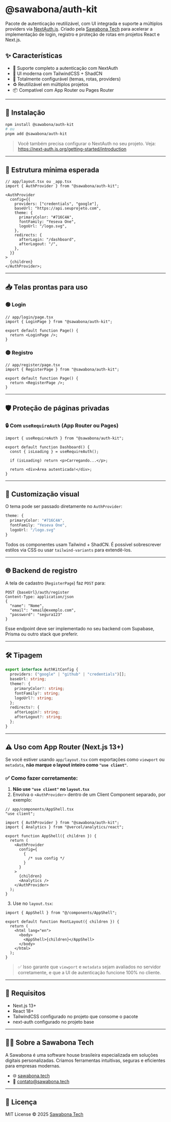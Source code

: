 # @sawabona/auth-kit

Pacote de autenticação reutilizável, com UI integrada e suporte a múltiplos providers via [NextAuth.js](https://next-auth.js.org). Criado pela [Sawabona Tech](https://sawabona.tech) para acelerar a implementação de login, registro e proteção de rotas em projetos React e Next.js.

## ✨ Características

- 🔐 Suporte completo a autenticação com NextAuth
- 🎨 UI moderna com TailwindCSS + ShadCN
- 🎯 Totalmente configurável (temas, rotas, providers)
- ♻️ Reutilizável em múltiplos projetos
- 📦 Compatível com App Router ou Pages Router

---

## 🚀 Instalação

```bash
npm install @sawabona/auth-kit
# ou
pnpm add @sawabona/auth-kit
```

> Você também precisa configurar o NextAuth no seu projeto. Veja: https://next-auth.js.org/getting-started/introduction

---

## 🧱 Estrutura mínima esperada

```tsx
// app/layout.tsx ou _app.tsx
import { AuthProvider } from "@sawabona/auth-kit";

<AuthProvider
  config={{
    providers: ["credentials", "google"],
    baseUrl: "https://api.seuprojeto.com",
    theme: {
      primaryColor: "#716C4A",
      fontFamily: "Yeseva One",
      logoUrl: "/logo.svg",
    },
    redirects: {
      afterLogin: "/dashboard",
      afterLogout: "/",
    },
  }}
>
  {children}
</AuthProvider>;
```

---

## 📥 Telas prontas para uso

### 🟢 Login

```tsx
// app/login/page.tsx
import { LoginPage } from "@sawabona/auth-kit";

export default function Page() {
  return <LoginPage />;
}
```

### 🟡 Registro

```tsx
// app/register/page.tsx
import { RegisterPage } from "@sawabona/auth-kit";

export default function Page() {
  return <RegisterPage />;
}
```

---

## 🛡️ Proteção de páginas privadas

### 🔒 Com `useRequireAuth` (App Router ou Pages)

```tsx
import { useRequireAuth } from "@sawabona/auth-kit";

export default function Dashboard() {
  const { isLoading } = useRequireAuth();

  if (isLoading) return <p>Carregando...</p>;

  return <div>Área autenticada!</div>;
}
```

---

## 🎨 Customização visual

O tema pode ser passado diretamente no `AuthProvider`:

```ts
theme: {
  primaryColor: "#716C4A",
  fontFamily: "Yeseva One",
  logoUrl: "/logo.svg"
}
```

Todos os componentes usam Tailwind + ShadCN. É possível sobrescrever estilos via CSS ou usar `tailwind-variants` para extendê-los.

---

## 🌐 Backend de registro

A tela de cadastro (`RegisterPage`) faz `POST` para:

```
POST {baseUrl}/auth/register
Content-Type: application/json
{
  "name": "Nome",
  "email": "email@exemplo.com",
  "password": "segura123"
}
```

Esse endpoint deve ser implementado no seu backend com Supabase, Prisma ou outro stack que preferir.

---

## 🛠️ Tipagem

```ts
export interface AuthKitConfig {
  providers: ("google" | "github" | "credentials")[];
  baseUrl: string;
  theme?: {
    primaryColor?: string;
    fontFamily?: string;
    logoUrl?: string;
  };
  redirects?: {
    afterLogin?: string;
    afterLogout?: string;
  };
}
```

---

## ⚠️ Uso com App Router (Next.js 13+)

Se você estiver usando `app/layout.tsx` com exportações como `viewport` ou `metadata`, **não marque o layout inteiro como `"use client"`**.

### ✅ Como fazer corretamente:

1. **Não use `"use client"` no `layout.tsx`**
2. Envolva o `<AuthProvider>` dentro de um Client Component separado, por exemplo:

```tsx
// app/components/AppShell.tsx
"use client";

import { AuthProvider } from "@sawabona/auth-kit";
import { Analytics } from "@vercel/analytics/react";

export function AppShell({ children }) {
  return (
    <AuthProvider
      config={
        {
          /* sua config */
        }
      }
    >
      {children}
      <Analytics />
    </AuthProvider>
  );
}
```

3. Use no `layout.tsx`:

```tsx
import { AppShell } from "@/components/AppShell";

export default function RootLayout({ children }) {
  return (
    <html lang="en">
      <body>
        <AppShell>{children}</AppShell>
      </body>
    </html>
  );
}
```

> ✅ Isso garante que `viewport` e `metadata` sejam avaliados no servidor corretamente, e que a UI de autenticação funcione 100% no cliente.

---

## 🧪 Requisitos

- Next.js 13+
- React 18+
- TailwindCSS configurado no projeto que consome o pacote
- next-auth configurado no projeto base

---

## 👨‍💻 Sobre a Sawabona Tech

A Sawabona é uma software house brasileira especializada em soluções digitais personalizadas. Criamos ferramentas intuitivas, seguras e eficientes para empresas modernas.

- 🌐 [sawabona.tech](https://sawabona.tech)
- 📧 contato@sawabona.tech

---

## 📃 Licença

MIT License © 2025 [Sawabona Tech](https://sawabona.tech)
